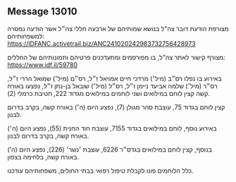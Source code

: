## Message 13010

מצורפת הודעת דובר צה"ל בנושא שמותיהם של ארבעה חללי צה״ל אשר הודעה נמסרה למשפחותיהם: https://IDFANC.activetrail.biz/ANC241020242983732756428973

מצורף קישור לאתר צה"ל, בו מפורסמים ומתעדכנים פרטיהם ותמונותיהם של החללים: https://www.idf.il/59780

באירוע בו נפלו רס״ב (מיל׳) מרדכי חיים אמויאל ז״ל, רס״ם (מיל׳) שמואל הררי ז״ל, רס״ר (מיל׳) שלמה אביעד ניימן ז״ל, רס״ל (מיל׳) שובאל בן-נתן ז״ל, נפצעו באורח קשה קצין לוחם במילואים ושני לוחמים במילואים מגדוד 222, חטיבת כרמלי (2).

קצין לוחם בגדוד 75, עוצבת סהר מגולן (7), נפצע היום (ה׳) באורח קשה, בקרב בדרום לבנון. 

באירוע נוסף, לוחם במילואים בגדוד 7155, עוצבת חוד החנית (55), נפצע היום (ה׳) באורח קשה, בקרב בדרום לבנון. 

בנוסף, קצין לוחם במילואים בגדס״ר 6226, עוצבת ׳נשר׳ (226), נפצע היום (ה’) באורח קשה, בלחימה בצפון.

כלל הלוחמים פונו לקבלת טיפול רפואי בבתי החולים, משפחותיהם עודכנו.

